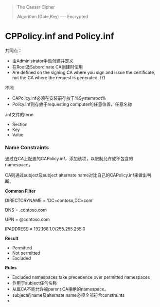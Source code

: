 > The Caesar Cipher
>
> Algorithm (Date,Key) --- Encrypted









# CPPolicy.inf and Policy.inf

共同点：

- 由Administrator手动创建并定义
- 在Root及Subordinate CA创建时使用
- Are defined on the signing CA where you sign and issue the certificate, not the CA where the request is generated. (?)

不同

- CAPolicy.inf必须在安装前存放于%Systemroot%
- Policy.inf则存放于requesting computer的任意位置，任意名称

.inf文件的term

- Section
- Key
- Value



### Name Constraints

通过在CA上配置的CAPolicy.inf，添加该项，以限制允许或不包含的namespace。

CA则通过subject及subject alternate name对比自己的CAPolicy.inf来做出判断。



**Common Filter**

DIRECTORYNAME = 'DC=contoso,DC=com'

DNS = .contoso.com

UPN = @contoso.com

IPADDRESS = 192.168.1.0/255.255.255.0



**Result**

- Permitted
- Not permitted
- Excluded



**Rules**

- Excluded namespaces take precedence over permitted namespaces
- 作用于subject任何名称
- 从属CA不能允许被parent CA拒绝的namespace。
- subject的name及alternate name必须全部符合constraints
- 





























